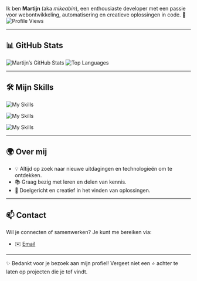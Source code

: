 Ik ben **Martijn** (aka *mikeabin*), een enthousiaste developer met een passie voor webontwikkeling, automatisering en creatieve oplossingen in code. 🚀  
![Profile Views](https://komarev.com/ghpvc/?username=mikeabin&style=for-the-badge)

---

## 📊 GitHub Stats
![Martijn’s GitHub Stats](https://github-readme-stats.vercel.app/api?username=mikeabin&show_icons=true&theme=github_dark)
![Top Languages](https://github-readme-stats.vercel.app/api/top-langs/?username=mikeabin&layout=compact&theme=github_dark)

---

## 🛠️ Mijn Skills
![My Skills](https://skillicons.dev/icons?i=html,css,js,nodejs,wordpress,python)

![My Skills](https://skillicons.dev/icons?i=windows,linux)

![My Skills](https://skillicons.dev/icons?i=vscode,discord,bots,git,github,powershell)



---

## 🌍 Over mij
- 💡 Altijd op zoek naar nieuwe uitdagingen en technologieën om te ontdekken.  
- 📚 Graag bezig met leren en delen van kennis.  
- 🎯 Doelgericht en creatief in het vinden van oplossingen.  

---

## 📫 Contact
Wil je connecten of samenwerken? Je kunt me bereiken via:  
- ✉️ [Email](mailto:jouwe-mailadres-hier)  

---
✨ Bedankt voor je bezoek aan mijn profiel! Vergeet niet een ⭐ achter te laten op projecten die je tof vindt.
